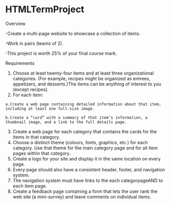 # HTMLTermProject

Overview

-Create a multi-page website to showcase a collection of items.

-Work in pairs (teams of 2).

-This project is worth 25% of your final course mark.


Requirements
  1. Choose at least twenty-four items and at least three organizational categories. (For example, recipes might be organized as entrees, appetizers, and desserts.)The items can be anything of interest to you (except recipes).
  2. For each item:
  
    a.Create a web page containing detailed information about that item, including at least one full-size image.
    
    b.Create a “card” with a summary of that item’s information, a thumbnail image, and a link to the full details page.
  3. Create a web page for each category that contains the cards for the items in that category.
  4. Choose a distinct theme (colours, fonts, graphics, etc.) for each category. Use that theme for the main category page and for all item pages within that category.
  5. Create a logo for your site and display it in the same location on every page.
  6. Every page should also have a consistent header, footer, and navigation system.
  7. The navigation system must have links to the each categorpageAND to each item page.
  8. Create a feedback page containing a form that lets the user rank the web site (a mini-survey) and leave comments on individual items.
